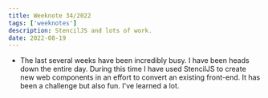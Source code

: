 ```yaml
---
title: Weeknote 34/2022
tags: ['weeknotes']
description: StencilJS and lots of work. 
date: 2022-08-19
---
```

- The last several weeks have been incredibly busy. I have been heads down the entire day. During this time I have used StencilJS to create new web components in an effort to convert an existing front-end. It has been a challenge but also fun. I've learned a lot. 